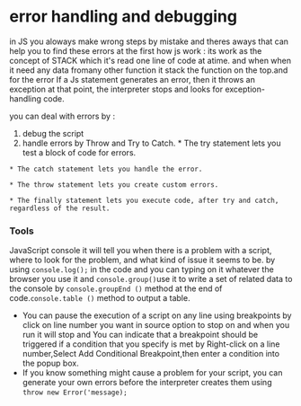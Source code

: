 # error handling and debugging

in JS you aloways make wrong steps by mistake and theres aways that can help you to find these errors
 at the first how js work :
  its work as the concept of STACK which it's read one line of code at atime.
  and when when it need any data fromany other function it stack the function on the top.and for the error If a Js statement generates an error, then it throws an exception at that point, the interpreter stops and looks for exception-handling code.

  you can deal with errors by :
  1. debug the script
  2. handle errors by Throw and Try to Catch.
    * The try statement lets you test a block of code for errors.

    * The catch statement lets you handle the error.

    * The throw statement lets you create custom errors.

    * The finally statement lets you execute code, after try and catch, regardless of the result.



 ### Tools
JavaScript console it will tell you when there is a problem with a script,
 where to look for the problem, and what kind of issue it seems to be.
 by using `console.log();` in the code and  you can typing on it whatever the browser you use it and `console.group()`use it to write a set of related data to the console by `console.groupEnd ()`  method at the end of code.`console.table ()` method to output a table.
 * You can pause the execution of a script on any line using breakpoints by  click on line number you want  in source option to stop on and when you run it will stop and You can indicate that a breakpoint should be triggered if a condition that you specify is met by Right-click on a line number,Select Add Conditional Breakpoint,then enter a condition into the popup box.
 * If you know something might cause a problem for your script, you can generate your own errors before the interpreter creates them using 
 `throw new Error('message);`